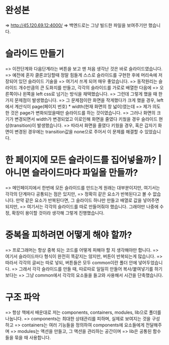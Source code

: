 # 완성본
=> http://45.120.69.12:4000/ => 백엔드로는 그냥 빌드한 파일을 보여주기만 했습니다.

# 슬라이드 만들기
=> 이전단계와 다음단계라는 버튼을 보고 맨 처음 생각난 것은 바로 슬라이드였습니다.
=> 예전에 혼자 클론코딩할때 정말 힘들게 스스로 슬라이드를 구현한 후에 머리속에 저장되어 있던 슬라이드 기술을
=> 여기서 쓰게 되어 매우 좋았습니다. 
=> 동작원리는 슬라이드 개수만큼의 큰 도화지를 만들고, 각각의 슬라이드를 가로로 배열한 다음에
=> 오른쪽이나 왼쪽을 left css로 넘기는 방식을 채택했습니다.
=> 그런데 그렇게 했을 때 한가지 문제점이 발생했습니다.
=> 그 문제점이란 화면을 작게했다가 크게 했을 경우, left에서 계산식이 page(페이지 번호) * width(현재 화면의 창 넓이)였는데
=> 제가 의도한 것은 page가 변화되었을때만 슬라이드를 하는 것이였습니다.
=> 그러나 화면의 크기가 변경되면서 width가 변경되었고 이로인해 화면을 줄였다 키웠을 경우 슬라이드 현상(transition)이 발생했습니다.
=> 따라서 화면을 줄였다 키웠을 경우, 혹은 갑자기 화면이 변경된 경우에는 transition값을 none으로 주어서 이 문제를 해결할 수 있었습니다.

# 한 페이지에 모든 슬라이드를 집어넣을까? | 아니면 슬라이드마다 파일을 만들까?
=> 메인페이지에서 한번에 모든 슬라이드를 만드는게 원래는 대부분이지만, 여기서는 각각의 단계마다 공통되는 점은 있지만,
=> 정확히 같은 요소가 반복된다고 볼 수 없습니다. 만약 같은 요소가 반복된다면, 그 슬라이드 하나만 만들고 배열로 값을 넣어주면 되지만,
=> 여기서는 각각의 슬라이드를 따로 만들어줘야 했습니다. 그래야만 나중에 수정, 확장이 용이할 것이라 생각해 그렇게 진행했습니다.

# 중복을 피하려면 어떻게 해야 할까?
=> 프로그래머는 항상 중복 되는 코드를 어떻게 피해야 할 지 생각해야만 합니다.
=> 여기서 슬라이드마다 형식이 완전히 똑같지는 않지만, 버튼이 반복되는게 많습니다.
=> 따라서 각각의 글씨는 따로 넣되, 버튼들은 모두 common이란 폴더 안에 넣어두었습니다.
=> 그래서 각각 슬라이드를 만들 때, 따로따로 일일히 만들어 복사/붙여넣기를 하기 보다는
=> 그냥 common에서 각각의 요소들을 들고와 사용해서 시간을 단축했습니다.

# 구조 파악
=> 항상 책에서 배운대로 저는 components, containers, modules, lib으로 폴더를 나눕니다.
=> components는 최대한 상태관리를 피하며, 실제로 보여지는 것을 구성하고
=> containers는 여러 기능들을 정의하여 components에 요소들에게 전달해주며
=> modules는 액션을 만들고, 그 액션을 관리하는 공간이며
=> lib은 공통된 함수들을 묶을 때 사용합니다.
